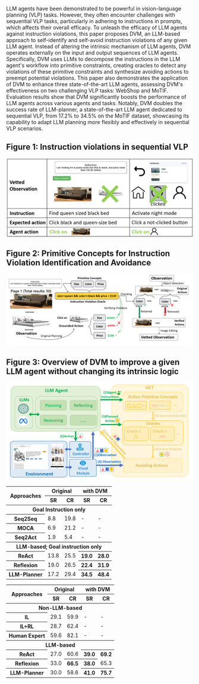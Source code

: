 LLM agents have been demonstrated to be powerful in vision-language planning (VLP) tasks. However, they often encounter challenges with sequential VLP tasks, particularly in adhering to instructions in prompts, which affects their overall efficacy. To unleash the efficacy of LLM agents against instruction violations, this paper proposes DVM, an LLM-based approach to self-identify and self-avoid instruction violations of any given LLM agent. Instead of altering the intrinsic mechanism of LLM agents, DVM operates externally on the input and output sequences of LLM agents. Specifically, DVM uses LLMs to decompose the instructions in the LLM agent's workflow into primitive constraints, creating oracles to detect any violations of these primitive constraints and synthesize avoiding actions to preempt potential violations. This paper also demonstrates the application of DVM to enhance three state-of-the-art LLM agents, assessing  DVM's effectiveness on two challenging VLP tasks: WebShop and MoTIF. Evaluation results show that DVM significantly boosts the performance of LLM agents across various agents and tasks.
Notably, DVM doubles the success rate of LLM-planner, a state-of-the-art LLM agent dedicated to sequential VLP, from 17.2% to 34.5% on the MoTIF dataset, showcasing its capability to adapt LLM planning more flexibly and effectively in sequential VLP scenarios.

## Figure 1: Instruction violations in sequential VLP
![Alt text](Figures/fig1.png?raw=true "Figure 1")

## Figure 2: Primitive Concepts for Instruction Violation Identification and Avoidance
![Alt text](Figures/fig2.png?raw=true "Figure 2")

## Figure 3: Overview of DVM to improve a given LLM agent without changing its intrinsic logic
![Alt text](Figures/fig3.png?raw=true "Figure 3")



<table>
<thead>
  <tr>
    <th rowspan="2">Approaches</th>
    <th colspan="2">Original</th>
    <th colspan="2">with DVM</th>
  </tr>
  <tr>
    <th>SR</th>
    <th>CR</th>
    <th>SR</th>
    <th>CR</th>
  </tr>
</thead>
<tbody>
  <tr>
    <th colspan="5">Goal Instruction only</th>
  </tr>
  <tr>
    <th>Seq2Seq</th>
    <td>8.8</td>
    <td>19.8</td>
    <td>-</td>
    <td>-</td>
  </tr>
  <tr>
    <th>MOCA</th>
    <td>6.9</td>
    <td>21.2</td>
    <td>-</td>
    <td>-</td>
  </tr>
  <tr>
    <th>Seq2Act</th>
    <td>1.9</td>
    <td>5.4</td>
    <td>-</td>
    <td>-</td>
  </tr>
  <tr>
    <th colspan="5">LLM-based; Goal instruction only</th>
  </tr>
  <tr>
    <th>ReAct</th>
    <td>13.8</td>
    <td>25.5</td>
    <th>19.0</th>
    <th>28.0</th>
  </tr>
  <tr>
    <th>Reflexion</th>
    <td>19.0</td>
    <td>26.5</td>
    <th>22.4</th>
    <th>31.9</th>
  </tr>
  <tr>
    <th>LLM-Planner</th>
    <td>17.2</td>
    <td>29.4</td>
    <th>34.5</th>
    <th>48.4</th>
  </tr>
</tbody>
</table>


<table>
<thead>
  <tr>
    <th rowspan="2">Approaches</th>
    <th colspan="2">Original</th>
    <th colspan="2">with DVM</th>
  </tr>
  <tr>
    <th>SR</th>
    <th>CR</th>
    <th>SR</th>
    <th>CR</th>
  </tr>
</thead>
<tbody>
  <tr>
    <th colspan="5">Non-LLM-based</th>
  </tr>
  <tr>
    <th>IL</th>
    <td>29.1</td>
    <td>59.9</td>
    <td>-</td>
    <td>-</td>
  </tr>
  <tr>
    <th>IL+RL</th>
    <td>28.7</td>
    <td>62.4</td>
    <td>-</td>
    <td>-</td>
  </tr>
  <tr>
    <th>Human Expert</th>
    <td>59.6</td>
    <td>82.1</td>
    <td>-</td>
    <td>-</td>
  </tr>
  <tr>
    <th colspan="5">LLM-based</th>
  </tr>
  <tr>
    <th>ReAct</th>
    <td>27.0</td>
    <td>60.6</td>
    <th>39.0</th>
    <th>69.2</th>
  </tr>
  <tr>
    <th>Reflexion</th>
    <td>33.0</td>
    <th>66.5</th>
    <th>38.0</th>
    <td>65.3</td>
  </tr>
  <tr>
    <th>LLM-Planner</th>
    <td>30.0</td>
    <td>58.6</td>
    <th>41.0</th>
    <th>75.7</th>
  </tr>
</tbody>
</table>
